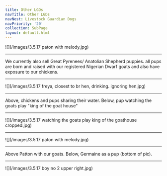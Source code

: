 ```yaml
---
title: Other LGDs
navTitle: Other LGDs
navNest: Livestock Guardian Dogs
navPriority: '20'
collection: SubPage
layout: default.html
---
```

![](/images/3.5.17 paton with melody.jpg)

<hr />

We currently also sell Great Pyrenees/ Anatolian Shepherd puppies. all pups are born and raised with our registered Nigerian Dwarf goats and also have exposure to our chickens.

<hr />

![](/images/3.5.17 freya, closest to br hen, drinking. ignoring hen.jpg)

<hr />

Above, chickens and pups sharing their water.  Below, pup watching the goats play "king of the goat house"

<hr />

![](/images/3.5.17 watching the goats play king of the goathouse cropped.jpg)

<hr />

![](/images/3.5.17 paton with melody.jpg)

<hr />

Above Patton with our goats.  Below, Germaine as a pup (bottom of pic).

<hr />

![](/images/3.5.17 boy no 2  upper right.jpg)
